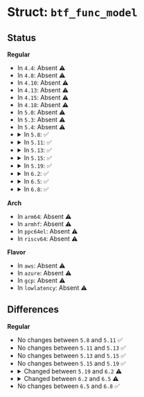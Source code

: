 # Struct: <code>btf_func_model</code>

## Status
<b>Regular</b>
<ul>
<li>
In <code>4.4</code>: Absent ⚠️
</li>
<li>
In <code>4.8</code>: Absent ⚠️
</li>
<li>
In <code>4.10</code>: Absent ⚠️
</li>
<li>
In <code>4.13</code>: Absent ⚠️
</li>
<li>
In <code>4.15</code>: Absent ⚠️
</li>
<li>
In <code>4.18</code>: Absent ⚠️
</li>
<li>
In <code>5.0</code>: Absent ⚠️
</li>
<li>
In <code>5.3</code>: Absent ⚠️
</li>
<li>
In <code>5.4</code>: Absent ⚠️
</li>
<li>
<details>
<summary>In <code>5.8</code>: ✅</summary>

```c
struct btf_func_model {
    u8 ret_size;
    u8 nr_args;
    u8 arg_size[12];
};
```
</details>
</li>
<li>
<details>
<summary>In <code>5.11</code>: ✅</summary>

```c
struct btf_func_model {
    u8 ret_size;
    u8 nr_args;
    u8 arg_size[12];
};
```
</details>
</li>
<li>
<details>
<summary>In <code>5.13</code>: ✅</summary>

```c
struct btf_func_model {
    u8 ret_size;
    u8 nr_args;
    u8 arg_size[12];
};
```
</details>
</li>
<li>
<details>
<summary>In <code>5.15</code>: ✅</summary>

```c
struct btf_func_model {
    u8 ret_size;
    u8 nr_args;
    u8 arg_size[12];
};
```
</details>
</li>
<li>
<details>
<summary>In <code>5.19</code>: ✅</summary>

```c
struct btf_func_model {
    u8 ret_size;
    u8 nr_args;
    u8 arg_size[12];
};
```
</details>
</li>
<li>
<details>
<summary>In <code>6.2</code>: ✅</summary>

```c
struct btf_func_model {
    u8 ret_size;
    u8 nr_args;
    u8 arg_size[12];
    u8 arg_flags[12];
};
```
</details>
</li>
<li>
<details>
<summary>In <code>6.5</code>: ✅</summary>

```c
struct btf_func_model {
    u8 ret_size;
    u8 ret_flags;
    u8 nr_args;
    u8 arg_size[12];
    u8 arg_flags[12];
};
```
</details>
</li>
<li>
<details>
<summary>In <code>6.8</code>: ✅</summary>

```c
struct btf_func_model {
    u8 ret_size;
    u8 ret_flags;
    u8 nr_args;
    u8 arg_size[12];
    u8 arg_flags[12];
};
```
</details>
</li>
</ul>
<b>Arch</b>
<ul>
<li>
In <code>arm64</code>: Absent ⚠️
</li>
<li>
In <code>armhf</code>: Absent ⚠️
</li>
<li>
In <code>ppc64el</code>: Absent ⚠️
</li>
<li>
In <code>riscv64</code>: Absent ⚠️
</li>
</ul>
<b>Flavor</b>
<ul>
<li>
In <code>aws</code>: Absent ⚠️
</li>
<li>
In <code>azure</code>: Absent ⚠️
</li>
<li>
In <code>gcp</code>: Absent ⚠️
</li>
<li>
In <code>lowlatency</code>: Absent ⚠️
</li>
</ul>

## Differences
<b>Regular</b>
<ul>
<li>
No changes between <code>5.8</code> and <code>5.11</code> ✅
</li>
<li>
No changes between <code>5.11</code> and <code>5.13</code> ✅
</li>
<li>
No changes between <code>5.13</code> and <code>5.15</code> ✅
</li>
<li>
No changes between <code>5.15</code> and <code>5.19</code> ✅
</li>
<li>
<details>
<summary>Changed between <code>5.19</code> and <code>6.2</code> ⚠️</summary>
<ul>
<li>
<b>Field added. </b>
<code>u8 arg_flags[12]</code>
</li>
</ul>
</details>
</li>
<li>
<details>
<summary>Changed between <code>6.2</code> and <code>6.5</code> ⚠️</summary>
<ul>
<li>
<b>Field added. </b>
<code>u8 ret_flags</code>
</li>
</ul>
</details>
</li>
<li>
No changes between <code>6.5</code> and <code>6.8</code> ✅
</li>
</ul>
